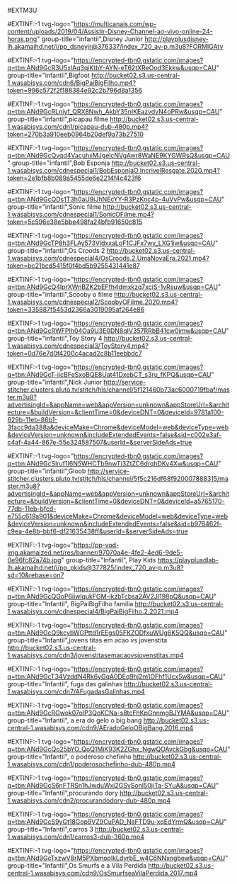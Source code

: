#EXTM3U

#EXTINF:-1 tvg-logo="https://multicanais.com/wp-content/uploads/2019/04/Assistir-Disney-Channel-ao-vivo-online-24-horas.png" group-title="infantil",Disney Junior 
http://playplusdisney-lh.akamaihd.net/i/pp_dsneyjr@376337/index_720_av-p.m3u8?FORMIGAtv

#EXTINF:-1 tvg-logo="https://encrypted-tbn0.gstatic.com/images?q=tbn:ANd9GcR3U5xlAq3qiKtbY-AYN-eT62tXReOod3Ekkw&usqp=CAU" group-title="infantil",Bigfoot
http://bucket02.s3.us-central-1.wasabisys.com/cdn6/BigPaiBigFilho.mp4?token=996c572f2f188384e92c2b796d8a1356

#EXTINF:-1 tvg-logo="https://encrypted-tbn0.gstatic.com/images?q=tbn:ANd9GcRLniyf_QRX8Nwh_AkbY35nIKEazvdvN4oPRw&usqp=CAU" group-title="infantil",picapau filme
http://bucket02.s3.us-central-1.wasabisys.com/cdn1/picapau-dub-480p.mp4?token=270b3a910eeb0964b20def9a73b27510

#EXTINF:-1 tvg-logo="https://encrypted-tbn0.gstatic.com/images?q=tbn:ANd9GcQvqd4VacuhxMJgelcNVgAwr8WaNE9KYGWRsQ&usqp=CAU" group-title="infantil",Bob Esponja
http://bucket02.s3.us-central-1.wasabisys.com/cdnespecial1/BobEsponjaO.IncrivelResgate.2020.mp4?token=2e1bfb8b089a5455de6e2214f4c423f6

#EXTINF:-1 tvg-logo="https://encrypted-tbn0.gstatic.com/images?q=tbn:ANd9GcQDs1T3h0aU9iJhNEcYY-R3PzKnc4p-4uVvPw&usqp=CAU" group-title="infantil",Sonic filme
http://bucket02.s3.us-central-1.wasabisys.com/cdnespecial1/SonicOFilme.mp4?token=5c596e38e5bbe498fa24bfb91650c815

#EXTINF:-1 tvg-logo="https://encrypted-tbn0.gstatic.com/images?q=tbn:ANd9GcTP8h3FLAy573VidxxaLoF1CJFx7wv_LXG1iw&usqp=CAU" group-title="infantil",Os Croods 2
http://bucket02.s3.us-central-1.wasabisys.com/cdnespecial4/OsCroods.2.UmaNovaEra.2021.mp4?token=bc21bcd5415f0f4bd5b9255431441e87

#EXTINF:-1 tvg-logo="https://encrypted-tbn0.gstatic.com/images?q=tbn:ANd9GcQ4IprXWnBZK2bEFfh4dmxkzq7xciS-1vRsuw&usqp=CAU" group-title="infantil",Scooby o filme
http://bucket02.s3.us-central-1.wasabisys.com/cdnespecial2/ScoobyOFilme.2020.mp4?token=335887f5453d2366a3019095af264e86

#EXTINF:-1 tvg-logo="https://encrypted-tbn0.gstatic.com/images?q=tbn:ANd9GcRWFPIh04Oa9U3E0DN8qIV357RRbB41cw0jmw&usqp=CAU" group-title="infantil",Toy Story 4
http://bucket02.s3.us-central-1.wasabisys.com/cdnespecial3/ToyStory4.mp4?token=0d76e7d0f4200c4acad2c8b11eebbdc7

#EXTINF:-1 tvg-logo="https://encrypted-tbn0.gstatic.com/images?q=tbn:ANd9GcT-iicBFeSxoBQE8Uat41DxebCT_s3ru_fKPQ&usqp=CAU" group-title="infantil",Nick Junior 
http://service-stitcher.clusters.pluto.tv/stitch/hls/channel/5f121460b73ac6000719fbaf/master.m3u8?advertisingId=&appName=web&appVersion=unknown&appStoreUrl=&architecture=&buildVersion=&clientTime=0&deviceDNT=0&deviceId=9781a100-629b-11eb-86b1-3facc9da388a&deviceMake=Chrome&deviceModel=web&deviceType=web&deviceVersion=unknown&includeExtendedEvents=false&sid=c002e3af-c4af-4a44-867e-55e324587507&userId=&serverSideAds=true 


#EXTINF:-1 tvg-logo="https://encrypted-tbn0.gstatic.com/images?q=tbn:ANd9GcSlruf1I6N5WHCTb9nwTi3ZtZC6drqhDKv4Xw&usqp=CAU" group-title="infantil",Gloob
http://service-stitcher.clusters.pluto.tv/stitch/hls/channel/5f5c216df68f920007888315/master.m3u8?advertisingId=&appName=web&appVersion=unknown&appStoreUrl=&architecture=&buildVersion=&clientTime=0&deviceDNT=0&deviceId=a5765170-77db-11eb-bfcd-e755c619a901&deviceMake=Chrome&deviceModel=web&deviceType=web&deviceVersion=unknown&includeExtendedEvents=false&sid=b976462f-c9ea-4e8b-bbf6-df21635438ff&userId=&serverSideAds=true

#EXTINF:-1 tvg-logo="https://pp-vod-img.akamaized.net/res/banner/97070a4e-4fe2-4ed6-9de5-0e96fc82a74b.jpg" group-title="Infantil", Play Kids https://playplusdlab-lh.akamaihd.net/i/pp_pkids@377825/index_720_av-p.m3u8?sd=10&rebase=on7

#EXTINF:-1 tvg-logo="https://encrypted-tbn0.gstatic.com/images?q=tbn:ANd9GcQGoP6iiwlqukFGM-ikzbTcbsa2AV2Jl198pQ&usqp=CAU" group-title="Infantil", BigPaiBigFilho familia http://bucket02.s3.us-central-1.wasabisys.com/cdnespecial4/BigPaiBigFilho.2.2021.mp4

#EXTINF:-1 tvg-logo="https://encrypted-tbn0.gstatic.com/images?q=tbn:ANd9GcQ9kcybWGPttd1rEEgs05FKZODfxuWUg6K5QQ&usqp=CAU" group-title="Infantil",jovens titas em acao vs jovenstita http://bucket02.s3.us-central-1.wasabisys.com/cdn3/jovenstitasemacaovsjovenstitas.mp4

#EXTINF:-1 tvg-logo="https://encrypted-tbn0.gstatic.com/images?q=tbn:ANd9GcT34VzddN4Rk6yGqA0DEq9hj2m1OFhf1Ucx5w&usqp=CAU" group-title="Infantil", fuga das galinhas http://bucket02.s3.us-central-1.wasabisys.com/cdn7/AFugadasGalinhas.mp4

#EXTINF:-1 tvg-logo="https://encrypted-tbn0.gstatic.com/images?q=tbn:ANd9GcRGwok07oIP3QoKCNa-s8tcFhKpGnnmgBJYMA&usqp=CAU" group-title="Infantil", a era do gelo o big bang http://bucket02.s3.us-central-1.wasabisys.com/cdn9/AEradoGeloOBigBang.2016.mp4

#EXTINF:-1 tvg-logo="https://encrypted-tbn0.gstatic.com/images?q=tbn:ANd9GcQo25bYO_QoQ1MiK93K2ZGhx_NgwQOAvckGbg&usqp=CAU" group-title="Infantil", o poderoso chefinho http://bucket02.s3.us-central-1.wasabisys.com/cdn1/poderosochefinho-dub-480p.mp4

#EXTINF:-1 tvg-logo="https://encrypted-tbn0.gstatic.com/images?q=tbn:ANd9GcS6nFTRSn1hJwduWxj2GSvSonI50jiTa-SYuA&usqp=CAU" group-title="Infantil",procurando dory http://bucket02.s3.us-central-1.wasabisys.com/cdn2/procurandodory-dub-480p.mp4

#EXTINF:-1 tvg-logo="https://encrypted-tbn0.gstatic.com/images?q=tbn:ANd9GcS9yGt18Gop9VZ9CuPAD_NaFTD9u-xqEdYrmQ&usqp=CAU" group-title="Infantil",carros 3 http://bucket02.s3.us-central-1.wasabisys.com/cdn1/carros3-dub-360p.mp4

#EXTINF:-1 tvg-logo="https://encrypted-tbn0.gstatic.com/images?q=tbn:ANd9GcTxzwV8rM5PXbmopIkLdyrbE_w4C6NNxngbew&usqp=CAU" group-title="Infantil",Os Smurfs e a Vila Perdida http://bucket02.s3.us-central-1.wasabisys.com/cdn9/OsSmurfseaVilaPerdida.2017.mp4
